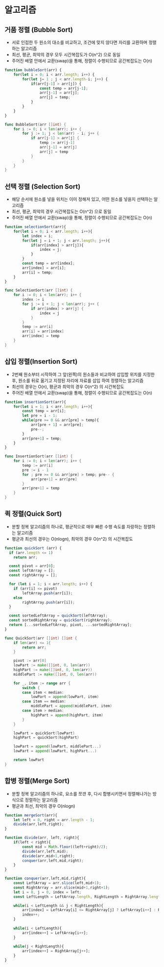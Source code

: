 # 알고리즘

## 거품 정렬 (Bubble Sort)
- 서로 인접한 두 원소의 대소를 비교하고, 조건에 맞지 않다면 자리를 교환하며 정렬하는 알고리즘
- 최선, 평균, 최악의 경우 모두 시간복잡도가 O(n^2) 으로 동일
- 주어진 배열 안에서 교환(swap)을 통해, 정렬이 수행되므로 공간복잡도는 O(n)

```javascript
function bubbleSort(arr) {
	for(let i = 0; i < arr.length; i++) {
		for(let j= 1 ; j < arr.length-i; j++) {
			if(arr[j-1] > arr[j]) {
				const temp = arr[j-1];
				arr[j-1] = arr[j];
				arr[j] = temp;
			}
		}
	}
}
```
```go
func BubbleSort(arr []int) {
	for i := 0; i < len(arr); i++ {
		for j := 1; j < len(arr) - i; j++ {
			if arr[j-1] > arr[j] {
				temp := arr[j-1]
				arr[j-1] = arr[j]
				arr[j] = temp
			}
		}
	}
}
```

## 선택 정렬 (Selection Sort)
- 해당 순서에 원소를 넣을 위치는 이미 정해져 있고, 어떤 원소를 넣을지 선택하는 알고리즘
- 최선, 평균, 최악의 경우 시간복잡도는 O(n^2) 으로 동일
- 주어진 배열 안에서 교환(swap)을 통해, 정렬이 수행되므로 공간복잡도는 O(n)

```javascript
function selectionSort(arr){
	for(let i = 0; i < arr.length; i++){
		let index = i;
		for(let j = i + 1; j < arr.length; j++){
			if(arr[index] > arr[j]){
				index = j;
			}
		}
		const temp = arr[index];
		arr[index] = arr[i];
		arr[i] = temp;
	}
}
```

```go
func SelectionSort(arr []int) {
	for i := 0; i < len(arr); i++ {
		index := i
		for j := i + 1; j < len(arr); j++ {
			if arr[index] > arr[j] {
				index = j
			}
		}
		temp := arr[i]
		arr[i] = arr[index]
		arr[index] = temp
	}
}
```

## 삽입 정렬(Insertion Sort)
- 2번째 원소부터 시작하여 그 앞(왼쪽)의 원소들과 비교하여 삽입할 위치를 지정한 후, 원소를 뒤로 옮기고 지정된 자리에 자료를 삽입 하여 정렬하는 알고리즘
- 최선의 경우는 O(n), 평균과 최악의 경우 O(n^2) 의 시간복잡도
- 주어진 배열 안에서 교환(swap)을 통해, 정렬이 수행되므로 공간복잡도는 O(n)

```javascript
function insertionSort(arr){
	for(let i = 1; i < arr.length; i++){
		const temp = arr[i];
		let pre = i - 1;
		while(pre >= 0 && arr[pre] > temp){
			arr[pre + 1] = arr[pre];
			pre--;
		}
		arr[pre+1] = temp;
	}
}
```

```go
func InsertionSort(arr []int) {
	for i := 0; i < len(arr); i++ {
		temp := arr[i]
		pre := i - 1
		for ; pre >= 0 && arr[pre] > temp; pre-- {
			arr[pre+1] = arr[pre]
		}
		arr[pre+1] = temp
	}
}
```

## 퀵 정렬(Quick Sort)
- 분할 정복 알고리즘의 하나로, 평균적으로 매우 빠른 수행 속도를 자랑하는 정렬하는 알고리즘
- 평균과 최선의 경우는 O(nlogn), 최악의 경우 O(n^2) 의 시간복잡도

```javascript
function quickSort (arr) {
  if (arr.length <= 1)
  	return arr;

  const pivot = arr[0];
  const leftArray = [];
  const rightArray = [];

  for (let i = 1; i < arr.length; i++) {
    if (arr[i] <= pivot)
		leftArray.push(arr[i]);
    else
		rightArray.push(arr[i]);
  }

  const sortedLeftArray = quickSort(leftArray);
  const sortedRightArray = quickSort(rightArray);
  return [...sortedLeftArray, pivot, ...sortedRightArray];
}
```

```go
func QuickSort(arr []int) []int {
	if len(arr) <= 1{
		return arr;
	}

	pivot := arr[0]
	lowPart := make([]int, 0, len(arr))
	highPart := make([]int, 0, len(arr))
	middlePart := make([]int, 0, len(arr))

	for _, item := range arr {
		switch {
		case item < median:
			lowPart = append(lowPart, item)
		case item == median:
			middlePart = append(middlePart, item)
		case item > median:
			highPart = append(highPart, item)
		}
	}

	lowPart = quickSort(lowPart)
	highPart = quickSort(highPart)

	lowPart = append(lowPart, middlePart...)
	lowPart = append(lowPart, highPart...)

	return lowPart
}
```

## 합병 정렬(Merge Sort)
- 분할 정복 알고리즘의 하나로, 요소를 쪼갠 후, 다시 합병시키면서 정렬해나가는 방식으로 정렬하는 알고리즘
- 평균과 최선, 최악의 경우 O(nlogn)

```javascript
function mergeSort(arr){
    let left = 0, right = arr.length - 1;
    divide(arr,left,right);
}

function divide(arr, left, right){
    if(left < right){
        const mid = Math.floor((left+right)/2);
        divide(arr,left,mid);
        divide(arr,mid+1,right);
        conquer(arr,left,mid,right);
    }
}

function conquer(arr,left,mid,right){
    const LeftArray = arr.slice(left,mid+1);
    const RightArray = arr.slice(mid+1,right+1);
    let i = 0, j = 0, index = left;
    const LeftLength = LeftArray.length, RightLength = RightArray.length;

    while(i < LeftLength && j < RightLength){
        arr[index] = LeftArray[i] <= RightArray[j] ? LeftArray[i++] : RightArray[j++];
        index++;
    }
    
    while(i < LeftLength){
        arr[index++] = LeftArray[i++];
    }
    
    while(j < RightLength){
        arr[index++] = RightArray[j++];
    }
}
```